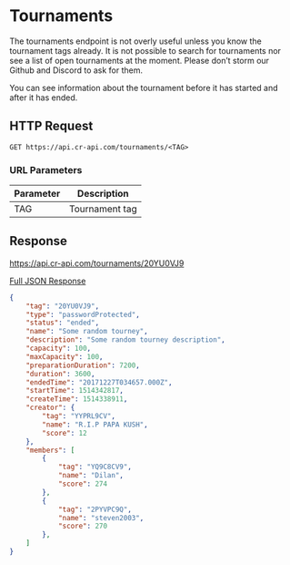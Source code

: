 # Tournaments

The tournaments endpoint is not overly useful unless you know the tournament tags already. It is not possible to search for tournaments nor see a list of open tournaments at the moment. Please don’t storm our Github and Discord to ask for them.

You can see information about the tournament before it has started and after it has ended.

## HTTP Request

`GET https://api.cr-api.com/tournaments/<TAG>`


### URL Parameters

Parameter | Description
--- | ---
TAG | Tournament tag

## Response

https://api.cr-api.com/tournaments/20YU0VJ9

<a href="/json/tournaments_20YU0VJ9.json">Full JSON Response</a>

```json
{
    "tag": "20YU0VJ9",
    "type": "passwordProtected",
    "status": "ended",
    "name": "Some random tourney",
    "description": "Some random tourney description",
    "capacity": 100,
    "maxCapacity": 100,
    "preparationDuration": 7200,
    "duration": 3600,
    "endedTime": "20171227T034657.000Z",
    "startTime": 1514342817,
    "createTime": 1514338911,
    "creator": {
        "tag": "YYPRL9CV",
        "name": "R.I.P PAPA KUSH",
        "score": 12
    },
    "members": [
        {
            "tag": "YQ9C8CV9",
            "name": "Dilan",
            "score": 274
        },
        {
            "tag": "2PYVPC9Q",
            "name": "steven2003",
            "score": 270
        },
    ]
}
```

